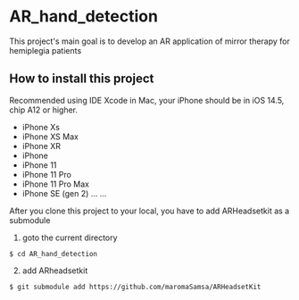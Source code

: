 # AR_hand_detection

This project's main goal is to develop an AR application of mirror therapy for hemiplegia patients

## How to install this project
Recommended using IDE Xcode in Mac, your iPhone should be in iOS 14.5, chip A12 or higher.
 - iPhone Xs
 - iPhone XS Max
 - iPhone XR
 - iPhone
 - iPhone 11
 - iPhone 11 Pro
 - iPhone 11 Pro Max
 - iPhone SE (gen 2)
 ... ...

After you clone this project to your local, you have to add ARHeadsetkit as a submodule
1. goto the current directory
```shell=
$ cd AR_hand_detection
```

2. add ARheadsetkit
```shell=
$ git submodule add https://github.com/maromaSamsa/ARHeadsetKit 
```
